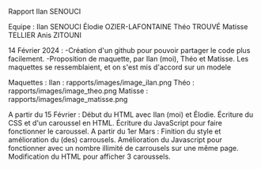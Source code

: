 Rapport Ilan SENOUCI

Equipe :  Ilan SENOUCI
          Élodie OZIER-LAFONTAINE
          Théo TROUVÉ
          Matisse TELLIER
          Anis ZITOUNI

 14 Février 2024 :
-Création d'un github pour pouvoir partager le code plus facilement.
-Proposition de maquette, par Ilan (moi), Théo et Matisse. Les maquettes se ressemblaient, et on s'est mis d'accord sur un modele

Maquettes :
Ilan : rapports/images/image_ilan.png
Théo : rapports/images/image_theo.png
Matisse : rapports/images/image_matisse.png

A partir du 15 Février : 
  Début du HTML avec Ilan (moi) et Élodie.
  Écriture du CSS et d'un caroussel en HTML. Écriture du JavaScript pour faire fonctionner le caroussel.
A partir du 1er Mars :
  Finition du style et amélioration du (des) carrousels.
  Amélioration du Javascript pour fonctionner avec un nombre illimité de carrousels sur une même page. Modification du HTML pour afficher 3 caroussels.